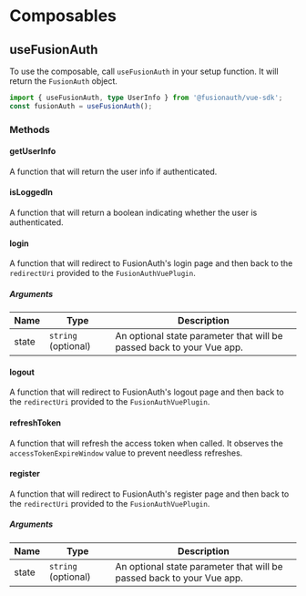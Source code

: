 # Composables

## useFusionAuth

To use the composable, call `useFusionAuth` in your setup function. It will return the `FusionAuth` object.

```typescript
import { useFusionAuth, type UserInfo } from '@fusionauth/vue-sdk';
const fusionAuth = useFusionAuth();
```

### Methods

#### getUserInfo

A function that will return the user info if authenticated.

#### isLoggedIn

A function that will return a boolean indicating whether the user is authenticated.

#### login

A function that will redirect to FusionAuth's login page and then back to the `redirectUri` provided to the `FusionAuthVuePlugin`.

##### Arguments

| Name  | Type                | Description                                                           |
| ----- | ------------------- | --------------------------------------------------------------------- |
| state | `string` (optional) | An optional state parameter that will be passed back to your Vue app. |

#### logout

A function that will redirect to FusionAuth's logout page and then back to the `redirectUri` provided to the `FusionAuthVuePlugin`.

#### refreshToken

A function that will refresh the access token when called. It observes the `accessTokenExpireWindow` value to prevent needless refreshes.

#### register

A function that will redirect to FusionAuth's register page and then back to the `redirectUri` provided to the `FusionAuthVuePlugin`.

##### Arguments

| Name  | Type                | Description                                                           |
| ----- | ------------------- | --------------------------------------------------------------------- |
| state | `string` (optional) | An optional state parameter that will be passed back to your Vue app. |
